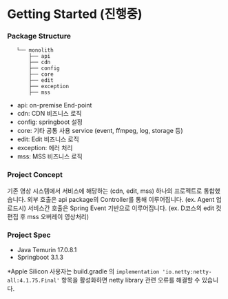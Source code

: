# Getting Started (진행중)
### Package Structure
```
   └── monolith
       ├── api
       ├── cdn
       ├── config
       ├── core
       ├── edit
       ├── exception
       ├── mss
```
* api: on-premise End-point
* cdn: CDN 비즈니스 로직
* config: springboot 설정
* core: 기타 공통 사용 service (event, ffmpeg, log, storage 등)
* edit: Edit 비즈니스 로직
* exception: 에러 처리
* mss: MSS 비즈니스 로직

### Project Concept

기존 영상 시스템에서 서비스에 해당하는 (cdn, edit, mss) 하나의 프로젝트로 통합했습니다.
외부 호출은 api package의 Controller를 통해 이루어집니다. (ex. Agent 업로드시)
서비스간 호출은 Spring Event 기반으로 이루어집니다. (ex. D코스의 edit 컷 편집 후 mss 오버레이 영상처리)

### Project Spec

* Java Temurin 17.0.8.1
* Springboot 3.1.3

*Apple Silicon 사용자는 build.gradle 의 ```implementation 'io.netty:netty-all:4.1.75.Final'``` 항목을 활성화하면 netty library 관련 오류를 해결할 수 있습니다.
